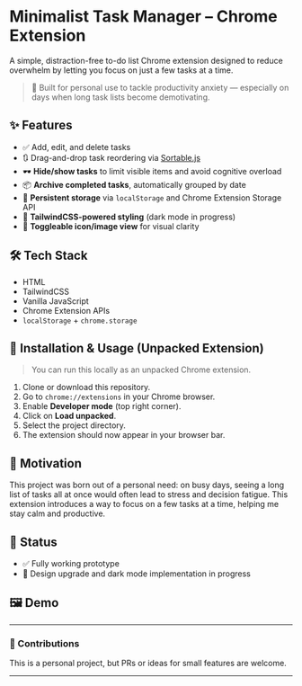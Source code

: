 # Minimalist Task Manager – Chrome Extension

A simple, distraction-free to-do list Chrome extension designed to reduce overwhelm by letting you focus on just a few tasks at a time.

> 📌 Built for personal use to tackle productivity anxiety — especially on days when long task lists become demotivating.

## ✨ Features

- ✅ Add, edit, and delete tasks
- 🔃 Drag-and-drop task reordering via [Sortable.js](https://sortablejs.github.io/Sortable/)
- 🕶️ **Hide/show tasks** to limit visible items and avoid cognitive overload
- 📦 **Archive completed tasks**, automatically grouped by date
- 💾 **Persistent storage** via `localStorage` and Chrome Extension Storage API
- 🎨 **TailwindCSS-powered styling** (dark mode in progress)
- 📸 **Toggleable icon/image view** for visual clarity

## 🛠 Tech Stack

- HTML
- TailwindCSS
- Vanilla JavaScript
- Chrome Extension APIs
- `localStorage` + `chrome.storage`

## 📂 Installation & Usage (Unpacked Extension)

> You can run this locally as an unpacked Chrome extension.

1. Clone or download this repository.
2. Go to `chrome://extensions` in your Chrome browser.
3. Enable **Developer mode** (top right corner).
4. Click on **Load unpacked**.
5. Select the project directory.
6. The extension should now appear in your browser bar.

## 📌 Motivation

This project was born out of a personal need: on busy days, seeing a long list of tasks all at once would often lead to stress and decision fatigue. This extension introduces a way to focus on a few tasks at a time, helping me stay calm and productive.

## 🚧 Status

- ✅ Fully working prototype
- 🎨 Design upgrade and dark mode implementation in progress

## 🖼️ Demo

<!-- Screenshots/GIFs will be added after UI polish -->

---

### 🤝 Contributions

This is a personal project, but PRs or ideas for small features are welcome.

---

